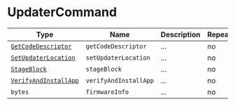 # UpdaterCommand

Type|Name|Description|Repeated?
-|-|-|-
[`GetCodeDescriptor`](getcodedescr)|`getCodeDescriptor`|...|no
[`SetUpdaterLocation`](setupdtrloc)|`setUpdaterLocation`|...|no
[`StageBlock`](stageblk)|`stageBlock`|...|no
[`VerifyAndInstallApp`](verandinsapp)|`verifyAndInstallApp`|...|no
`bytes`|`firmwareInfo`|...|no